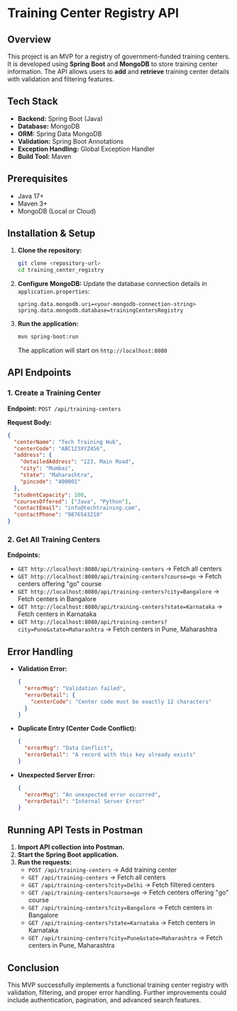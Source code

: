 # Training Center Registry API

## Overview
This project is an MVP for a registry of government-funded training centers. It is developed using **Spring Boot** and **MongoDB** to store training center information. The API allows users to **add** and **retrieve** training center details with validation and filtering features.

## Tech Stack
- **Backend:** Spring Boot (Java)
- **Database:** MongoDB
- **ORM:** Spring Data MongoDB
- **Validation:** Spring Boot Annotations
- **Exception Handling:** Global Exception Handler
- **Build Tool:** Maven

## Prerequisites
- Java 17+
- Maven 3+
- MongoDB (Local or Cloud)

## Installation & Setup
1. **Clone the repository:**
   ```sh
   git clone <repository-url>
   cd training_center_registry
   ```
2. **Configure MongoDB:** Update the database connection details in `application.properties`:
   ```properties
   spring.data.mongodb.uri=<your-mongodb-connection-string>
   spring.data.mongodb.database=trainingCentersRegistry
   ```
3. **Run the application:**
   ```sh
   mvn spring-boot:run
   ```
   The application will start on `http://localhost:8080`

## API Endpoints
### 1. Create a Training Center
**Endpoint:** `POST /api/training-centers`

**Request Body:**
```json
{
  "centerName": "Tech Training Hub",
  "centerCode": "ABC123XYZ456",
  "address": {
    "detailedAddress": "123, Main Road",
    "city": "Mumbai",
    "state": "Maharashtra",
    "pincode": "400001"
  },
  "studentCapacity": 100,
  "coursesOffered": ["Java", "Python"],
  "contactEmail": "info@techtraining.com",
  "contactPhone": "9876543210"
}
```

### 2. Get All Training Centers
**Endpoints:**
- `GET http://localhost:8080/api/training-centers` → Fetch all centers
- `GET http://localhost:8080/api/training-centers?course=go` → Fetch centers offering "go" course
- `GET http://localhost:8080/api/training-centers?city=Bangalore` → Fetch centers in Bangalore
- `GET http://localhost:8080/api/training-centers?state=Karnataka` → Fetch centers in Karnataka
- `GET http://localhost:8080/api/training-centers?city=Pune&state=Maharashtra` → Fetch centers in Pune, Maharashtra

## Error Handling
- **Validation Error:**
  ```json
  {
    "errorMsg": "Validation failed",
    "errorDetail": {
      "centerCode": "Center code must be exactly 12 characters"
    }
  }
  ```
- **Duplicate Entry (Center Code Conflict):**
  ```json
  {
    "errorMsg": "Data Conflict",
    "errorDetail": "A record with this key already exists"
  }
  ```
- **Unexpected Server Error:**
  ```json
  {
    "errorMsg": "An unexpected error occurred",
    "errorDetail": "Internal Server Error"
  }
  ```

## Running API Tests in Postman
1. **Import API collection into Postman.**
2. **Start the Spring Boot application.**
3. **Run the requests:**
    - `POST /api/training-centers` → Add training center
    - `GET /api/training-centers` → Fetch all centers
    - `GET /api/training-centers?city=Delhi` → Fetch filtered centers
    - `GET /api/training-centers?course=go` → Fetch centers offering "go" course
    - `GET /api/training-centers?city=Bangalore` → Fetch centers in Bangalore
    - `GET /api/training-centers?state=Karnataka` → Fetch centers in Karnataka
    - `GET /api/training-centers?city=Pune&state=Maharashtra` → Fetch centers in Pune, Maharashtra

## Conclusion
This MVP successfully implements a functional training center registry with validation, filtering, and proper error handling. Further improvements could include authentication, pagination, and advanced search features.
